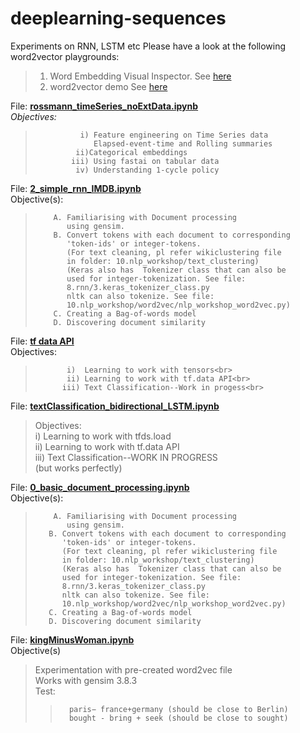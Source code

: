 # deeplearning-sequences
Experiments on RNN, LSTM etc
Please have a look at the following word2vector playgrounds:
> 1. Word Embedding Visual Inspector. See [here](https://ronxin.github.io/wevi/)<br>
> 2. word2vector demo See [here](https://remykarem.github.io/word2vec-demo/)


File: **[rossmann_timeSeries_noExtData.ipynb](https://github.com/harnalashok/deeplearning-sequences/blob/main/rossmann_timeSeries_noExtData.ipynb)**<br>
*Objectives:*<br>
>               i) Feature engineering on Time Series data
>                  Elapsed-event-time and Rolling summaries
>              ii)Categorical embeddings
>             iii) Using fastai on tabular data
>              iv) Understanding 1-cycle policy
>              

File: **[2_simple_rnn_IMDB.ipynb](https://github.com/harnalashok/deeplearning-sequences/blob/main/2_simple_rnn_IMDB.ipynb)**<br>
 Objective(s):<br>
>         A. Familiarising with Document processing
>            using gensim.
>         B. Convert tokens with each document to corresponding
>            'token-ids' or integer-tokens.
>            (For text cleaning, pl refer wikiclustering file
>            in folder: 10.nlp_workshop/text_clustering)
>            (Keras also has  Tokenizer class that can also be
>            used for integer-tokenization. See file:
>            8.rnn/3.keras_tokenizer_class.py
>            nltk can also tokenize. See file:
>            10.nlp_workshop/word2vec/nlp_workshop_word2vec.py)
>         C. Creating a Bag-of-words model
>         D. Discovering document similarity

File: **[tf data API](https://github.com/harnalashok/deeplearning-sequences/blob/main/tf%20data%20API.ipynb)**<br>
Objectives:<br>
>            i)  Learning to work with tensors<br>
>            ii) Learning to work with tf.data API<br>
>           iii) Text Classification--Work in progess<br>
>           

File: **[textClassification_bidirectional_LSTM.ipynb](https://github.com/harnalashok/deeplearning-sequences/blob/main/textClassification_bidirectional_LSTM.ipynb)**<br>
> Objectives:<br>
>            i)  Learning to work with tfds.load<br>
>            ii) Learning to work with tf.data API<br>
>           iii) Text Classification--WORK IN PROGRESS<br>
>                (but works perfectly) <br>



File: **[0_basic_document_processing.ipynb](https://github.com/harnalashok/deeplearning-sequences/blob/main/0_basic_document_processing.ipynb)**<br>
Objective(s):<br>
>         A. Familiarising with Document processing
>            using gensim.
>        B. Convert tokens with each document to corresponding
>           'token-ids' or integer-tokens.
>           (For text cleaning, pl refer wikiclustering file
>           in folder: 10.nlp_workshop/text_clustering)
>           (Keras also has  Tokenizer class that can also be
>           used for integer-tokenization. See file:
>           8.rnn/3.keras_tokenizer_class.py
>           nltk can also tokenize. See file:
>           10.nlp_workshop/word2vec/nlp_workshop_word2vec.py)
>        C. Creating a Bag-of-words model
>        D. Discovering document similarity
>        

File: **[kingMinusWoman.ipynb](https://github.com/harnalashok/deeplearning-sequences/blob/main/kingMinusWoman.ipynb)**<br>
Objective(s)<br>
>    Experimentation with pre-created word2vec file<br>
>    Works with gensim 3.8.3<br>
>    Test:
>>       paris− france+germany (should be close to Berlin)
>>       bought - bring + seek (should be close to sought)
    
